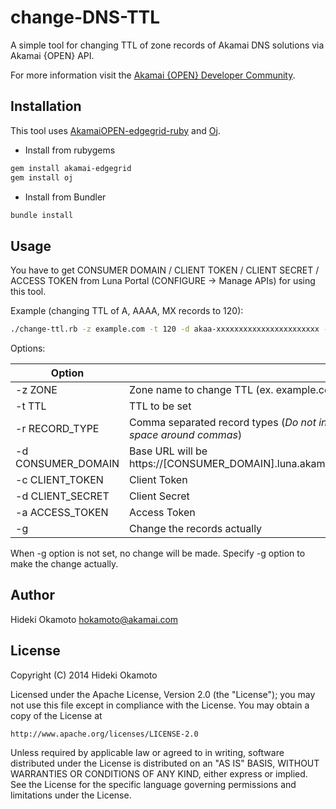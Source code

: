 change-DNS-TTL
=====================

A simple tool for changing TTL of zone records of Akamai DNS solutions via Akamai {OPEN} API.

For more information visit the [Akamai {OPEN} Developer Community](https://developer.akamai.com).

Installation
------------

This tool uses [AkamaiOPEN-edgegrid-ruby](https://github.com/akamai-open/AkamaiOPEN-edgegrid-ruby/) and [Oj](https://github.com/ohler55/oj).

* Install from rubygems

```bash
gem install akamai-edgegrid
gem install oj
```

* Install from Bundler

```bash
bundle install
```

Usage
-----

You have to get CONSUMER DOMAIN / CLIENT TOKEN / CLIENT SECRET / ACCESS TOKEN from Luna Portal (CONFIGURE -> Manage APIs) for using this tool.

Example (changing TTL of A, AAAA, MX records to 120):
```bash
./change-ttl.rb -z example.com -t 120 -d akaa-xxxxxxxxxxxxxxxxxxxxxxx -c akaa-yyyyyyyyyyyyyyyyyyyyy -s zzzzzzzzzzzzzzzz -a akaa-aaaaaaaaaaaaaaaaa -r A,AAAA,MX
```

Options:

| Option             |                                                                         |
| ------------------ | ----------------------------------------------------------------------- |
| -z ZONE            | Zone name to change TTL (ex. example.com)                               |
| -t TTL             | TTL to be set                                                           |
| -r RECORD_TYPE     | Comma separated record types (*Do not include space around commas*)     |
| -d CONSUMER_DOMAIN | Base URL will be https://[CONSUMER_DOMAIN].luna.akamaiapis.net          |
| -c CLIENT_TOKEN    | Client Token                                                            |
| -d CLIENT_SECRET   | Client Secret                                                           |
| -a ACCESS_TOKEN    | Access Token                                                            |
| -g                 | Change the records actually                                             |

When -g option is not set, no change will be made. Specify -g option to make the change actually.

Author
------

Hideki Okamoto <hokamoto@akamai.com>

License
-------

Copyright (C) 2014 Hideki Okamoto

Licensed under the Apache License, Version 2.0 (the "License");
you may not use this file except in compliance with the License.
You may obtain a copy of the License at

    http://www.apache.org/licenses/LICENSE-2.0

Unless required by applicable law or agreed to in writing, software
distributed under the License is distributed on an "AS IS" BASIS,
WITHOUT WARRANTIES OR CONDITIONS OF ANY KIND, either express or implied.
See the License for the specific language governing permissions and
limitations under the License.